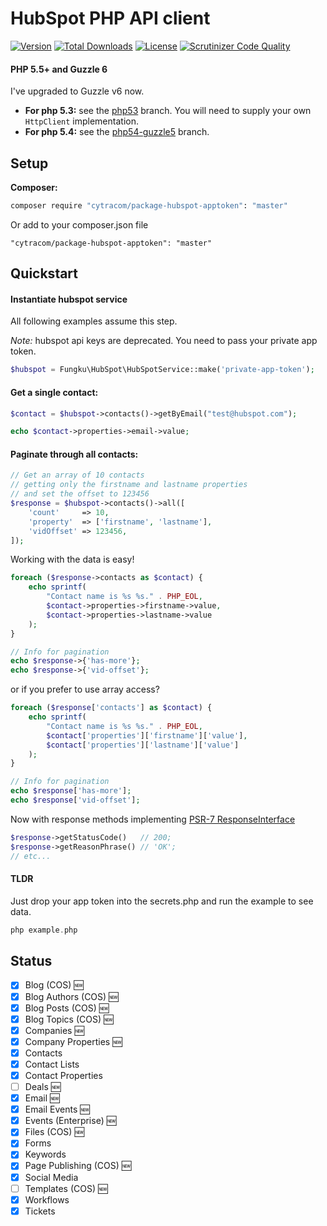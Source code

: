 # HubSpot PHP API client

[![Version](https://img.shields.io/packagist/v/fungku/hubspot-php.svg?style=flat-square)](https://packagist.org/packages/fungku/hubspot-php)
 [![Total Downloads](https://img.shields.io/packagist/dt/fungku/hubspot-php.svg?style=flat-square)](https://packagist.org/packages/fungku/hubspot-php)
 [![License](https://img.shields.io/packagist/l/fungku/hubspot-php.svg?style=flat-square)](https://packagist.org/packages/fungku/hubspot-php)
 [![Scrutinizer Code Quality](https://img.shields.io/scrutinizer/g/ryanwinchester/hubspot-php.svg?style=flat-square)](https://scrutinizer-ci.com/g/ryanwinchester/hubspot-php/?branch=master)

#### PHP 5.5+ and Guzzle 6

I've upgraded to Guzzle v6 now.

 - **For php 5.3:** see the [php53](https://github.com/ryanwinchester/hubspot-php/tree/php53) branch. You will need to supply your own `HttpClient` implementation.
 - **For php 5.4:** see the [php54-guzzle5](https://github.com/ryanwinchester/hubspot-php/tree/php54-guzzle5) branch.

## Setup

**Composer:**

```bash
composer require "cytracom/package-hubspot-apptoken": "master"
```
Or add to your composer.json file
```
"cytracom/package-hubspot-apptoken": "master"
```

## Quickstart

#### Instantiate hubspot service

All following examples assume this step.

*Note:* hubspot api keys are deprecated. You need to pass your private app token.

```php
$hubspot = Fungku\HubSpot\HubSpotService::make('private-app-token');
```

#### Get a single contact:

```php
$contact = $hubspot->contacts()->getByEmail("test@hubspot.com");

echo $contact->properties->email->value;
```

#### Paginate through all contacts:

```php
// Get an array of 10 contacts
// getting only the firstname and lastname properties
// and set the offset to 123456
$response = $hubspot->contacts()->all([
    'count'     => 10,
    'property'  => ['firstname', 'lastname'],
    'vidOffset' => 123456,
]);
```

Working with the data is easy!

```php
foreach ($response->contacts as $contact) {
    echo sprintf(
        "Contact name is %s %s." . PHP_EOL,
        $contact->properties->firstname->value,
        $contact->properties->lastname->value
    );
}

// Info for pagination
echo $response->{'has-more'};
echo $response->{'vid-offset'};
```

or if you prefer to use array access?

```php
foreach ($response['contacts'] as $contact) {
    echo sprintf(
        "Contact name is %s %s." . PHP_EOL,
        $contact['properties']['firstname']['value'],
        $contact['properties']['lastname']['value']
    );
}

// Info for pagination
echo $response['has-more'];
echo $response['vid-offset'];
```

Now with response methods implementing [PSR-7 ResponseInterface](https://github.com/php-fig/http-message/tree/master/src)

```php
$response->getStatusCode()   // 200;
$response->getReasonPhrase() // 'OK';
// etc...
```

#### TLDR
Just drop your app token into the secrets.php and run the example to see data.

```php
php example.php
```


## Status

- [x] Blog (COS) :new:
- [x] Blog Authors (COS) :new:
- [x] Blog Posts (COS) :new:
- [x] Blog Topics (COS) :new:
- [x] Companies :new:
- [x] Company Properties :new:
- [x] Contacts
- [x] Contact Lists
- [x] Contact Properties
- [ ] Deals :new:
- [x] Email :new:
- [x] Email Events :new:
- [x] Events (Enterprise) :new:
- [x] Files (COS) :new:
- [x] Forms
- [x] Keywords
- [x] Page Publishing (COS) :new:
- [x] Social Media
- [ ] Templates (COS) :new:
- [x] Workflows
- [x] Tickets
